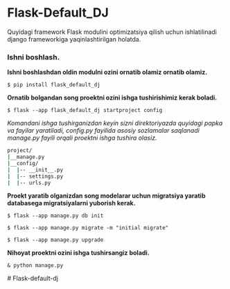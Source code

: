 # Flask-Default_DJ
<p>Quyidagi framework Flask modulini optimizatsiya qilish uchun ishlatilinadi django frameworkiga yaqinlashtirilgan holatda.</p>

### Ishni boshlash.

**Ishni boshlashdan oldin modulni ozini ornatib olamiz ornatib olamiz.**

```console
$ pip install flask_default_dj
```

**Ornatib bolgandan song proektni ozini ishga tushirishimiz kerak boladi.**
```console
$ flask --app flask_default_dj startproject config
```
*Komandani ishga tushirganizdan keyin sizni direktoriyazda quyidagi papka va fayilar yaratiladi, config.py fayilida asosiy sozlamalar saqlanadi manage.py fayili orqali proektni ishga tushira olasiz.*

```bash
project/
|__manage.py
|__config/
|  |-- __init__.py
|  |-- settings.py
|  |-- urls.py
```

**Proekt yaratib olganizdan song modelarar uchun migratsiya yaratib databasega migratsiyalarni yuborish kerak.**
```console
$ flask --app manage.py db init
```
```console
$ flask --app manage.py migrate -m "initial migrate"
```
```console
$ flask --app manage.py upgrade
```
**Nihoyat proektni ozini ishga tushirsangiz boladi.**
```
& python manage.py
```

#   F l a s k - d e f a u l t - d j  
 